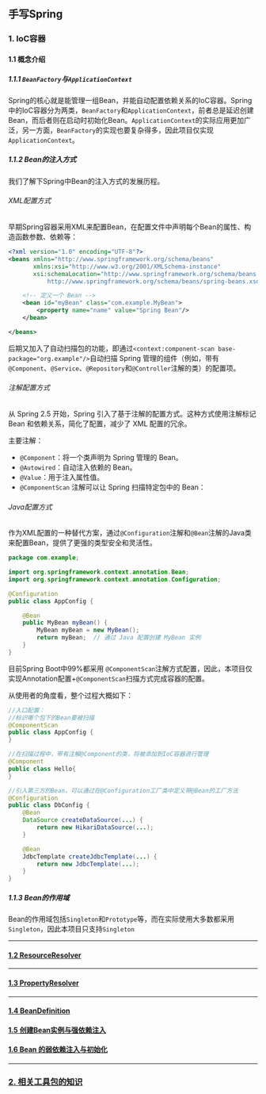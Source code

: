 ## 手写Spring

### 1. IoC容器

#### 1.1 概念介绍

##### 1.1.1 `BeanFactory`与`ApplicationContext`

Spring的核心就是能管理一组Bean，并能自动配置依赖关系的IoC容器。Spring中的IoC容器分为两类，`BeanFactory`和`ApplicationContext`，前者总是延迟创建Bean，而后者则在启动时初始化Bean。`ApplicationContext`的实际应用更加广泛，另一方面，`BeanFactory`的实现也要复杂得多，因此项目仅实现`ApplicationContext`。

##### 1.1.2 Bean的注入方式

我们了解下Spring中Bean的注入方式的发展历程。

###### XML配置方式

早期Spring容器采用XML来配置Bean，在配置文件中声明每个Bean的属性、构造函数参数、依赖等：
```xml
<?xml version="1.0" encoding="UTF-8"?>
<beans xmlns="http://www.springframework.org/schema/beans"
       xmlns:xsi="http://www.w3.org/2001/XMLSchema-instance"
       xsi:schemaLocation="http://www.springframework.org/schema/beans 
           http://www.springframework.org/schema/beans/spring-beans.xsd">

    <!-- 定义一个 Bean -->
    <bean id="myBean" class="com.example.MyBean">
        <property name="name" value="Spring Bean"/>
    </bean>

</beans>
```

后期又加入了自动扫描包的功能，即通过`<context:component-scan base-package="org.example"/>`自动扫描 Spring 管理的组件（例如，带有`@Component`、`@Service`、`@Repository`和`@Controller`注解的类）的配置项。

###### 注解配置方式

从 Spring 2.5 开始，Spring 引入了基于注解的配置方式。这种方式使用注解标记 Bean 和依赖关系，简化了配置，减少了 XML 配置的冗余。

主要注解：
- `@Component`：将一个类声明为 Spring 管理的 Bean。
- `@Autowired`：自动注入依赖的 Bean。
- `@Value`：用于注入属性值。
- `@ComponentScan` 注解可以让 Spring 扫描特定包中的 Bean：

###### Java配置方式

作为XML配置的一种替代方案，通过`@Configuration`注解和`@Bean`注解的Java类来配置Bean，提供了更强的类型安全和灵活性。

```java
package com.example;

import org.springframework.context.annotation.Bean;
import org.springframework.context.annotation.Configuration;

@Configuration
public class AppConfig {

    @Bean
    public MyBean myBean() {
        MyBean myBean = new MyBean();
        return myBean;  // 通过 Java 配置创建 MyBean 实例
    }
}
```

目前Spring Boot中99%都采用
`@ComponentScan`注解方式配置，因此，本项目仅实现Annotation配置+`@ComponentScan`扫描方式完成容器的配置。

从使用者的角度看，整个过程大概如下：

```java
//入口配置：
//标识哪个包下的Bean要被扫描
@ComponentScan
public class AppConfig {
}

//在扫描过程中，带有注解@Component的类，将被添加到IoC容器进行管理
@Component
public class Hello{
}

//引入第三方的Bean，可以通过在@Configuration工厂类中定义带@Bean的工厂方法
@Configuration
public class DbConfig {
    @Bean
    DataSource createDataSource(...) {
        return new HikariDataSource(...);
    }

    @Bean
    JdbcTemplate createJdbcTemplate(...) {
        return new JdbcTemplate(...);
    }
}
```

##### 1.1.3 Bean的作用域

Bean的作用域包括`Singleton`和`Prototype`等，而在实际使用大多数都采用`Singleton`，因此本项目只支持`Singleton`

----

#### [1.2 ResourceResolver](https://github.com/qk-antares/antares-spring/blob/master/doc/IoC/1.2_ResourceResolver.md)

-----

#### [1.3 PropertyResolver](https://github.com/qk-antares/antares-spring/blob/master/doc/IoC/1.3_PropertyResolver.md)

---

#### [1.4 BeanDefinition](https://github.com/qk-antares/antares-spring/blob/master/doc/IoC/1.4_BeanDefinition.md)

#### [1.5 创建Bean实例与强依赖注入](https://github.com/qk-antares/antares-spring/blob/master/doc/IoC/1.5_BeanCreate&SInject.md)

#### [1.6 Bean 的弱依赖注入与初始化](https://github.com/qk-antares/antares-spring/blob/master/doc/IoC/1.6_BeanWInject&Init.md)

----

### [2. 相关工具包的知识](https://github.com/qk-antares/antares-spring/blob/master/doc/utils/2_Utils.md)
